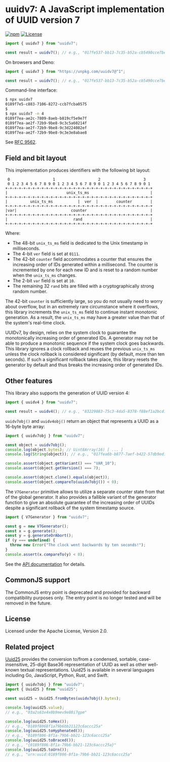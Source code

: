 # uuidv7: A JavaScript implementation of UUID version 7

[![npm](https://img.shields.io/npm/v/uuidv7)](https://www.npmjs.com/package/uuidv7)
[![License](https://img.shields.io/npm/l/uuidv7)](https://github.com/LiosK/uuidv7/blob/main/LICENSE)

```javascript
import { uuidv7 } from "uuidv7";

const result = uuidv7(); // e.g., "017fe537-bb13-7c35-b52a-cb5490cce7be"
```

On browsers and Deno:

```javascript
import { uuidv7 } from "https://unpkg.com/uuidv7@^1";

const result = uuidv7(); // e.g., "017fe537-bb13-7c35-b52a-cb5490cce7be"
```

Command-line interface:

```bash
$ npx uuidv7
0189f7e5-c883-7106-8272-ccb7fcba0575
$
$ npx uuidv7 -n 4
0189f7ea-ae2c-7809-8aeb-b819cf5e9e7f
0189f7ea-ae2f-72b9-9be8-9c3c5a60214f
0189f7ea-ae2f-72b9-9be8-9c3d224082ef
0189f7ea-ae2f-72b9-9be8-9c3e3e8abae8
```

See [RFC 9562](https://www.rfc-editor.org/rfc/rfc9562).

## Field and bit layout

This implementation produces identifiers with the following bit layout:

```text
 0                   1                   2                   3
 0 1 2 3 4 5 6 7 8 9 0 1 2 3 4 5 6 7 8 9 0 1 2 3 4 5 6 7 8 9 0 1
+-+-+-+-+-+-+-+-+-+-+-+-+-+-+-+-+-+-+-+-+-+-+-+-+-+-+-+-+-+-+-+-+
|                          unix_ts_ms                           |
+-+-+-+-+-+-+-+-+-+-+-+-+-+-+-+-+-+-+-+-+-+-+-+-+-+-+-+-+-+-+-+-+
|          unix_ts_ms           |  ver  |        counter        |
+-+-+-+-+-+-+-+-+-+-+-+-+-+-+-+-+-+-+-+-+-+-+-+-+-+-+-+-+-+-+-+-+
|var|                        counter                            |
+-+-+-+-+-+-+-+-+-+-+-+-+-+-+-+-+-+-+-+-+-+-+-+-+-+-+-+-+-+-+-+-+
|                             rand                              |
+-+-+-+-+-+-+-+-+-+-+-+-+-+-+-+-+-+-+-+-+-+-+-+-+-+-+-+-+-+-+-+-+
```

Where:

- The 48-bit `unix_ts_ms` field is dedicated to the Unix timestamp in
  milliseconds.
- The 4-bit `ver` field is set at `0111`.
- The 42-bit `counter` field accommodates a counter that ensures the increasing
  order of IDs generated within a millisecond. The counter is incremented by one
  for each new ID and is reset to a random number when the `unix_ts_ms` changes.
- The 2-bit `var` field is set at `10`.
- The remaining 32 `rand` bits are filled with a cryptographically strong random
  number.

The 42-bit `counter` is sufficiently large, so you do not usually need to worry
about overflow, but in an extremely rare circumstance where it overflows, this
library increments the `unix_ts_ms` field to continue instant monotonic
generation. As a result, the `unix_ts_ms` may have a greater value than that of
the system's real-time clock.

UUIDv7, by design, relies on the system clock to guarantee the monotonically
increasing order of generated IDs. A generator may not be able to produce a
monotonic sequence if the system clock goes backwards. This library ignores a
clock rollback and reuses the previous `unix_ts_ms` unless the clock rollback is
considered significant (by default, more than ten seconds). If such a
significant rollback takes place, this library resets the generator by default
and thus breaks the increasing order of generated IDs.

## Other features

This library also supports the generation of UUID version 4:

```javascript
import { uuidv4 } from "uuidv7";

const result = uuidv4(); // e.g., "83229083-75c3-4da5-8378-f88ef1a2bcd1"
```

`uuidv7obj()` and `uuidv4obj()` return an object that represents a UUID as a
16-byte byte array:

```javascript
import { uuidv7obj } from "uuidv7";

const object = uuidv7obj();
console.log(object.bytes); // Uint8Array(16) [ ... ]
console.log(String(object)); // e.g., "017fea6b-b877-7aef-b422-57db9ed15e9d"

console.assert(object.getVariant() === "VAR_10");
console.assert(object.getVersion() === 7);

console.assert(object.clone().equals(object));
console.assert(object.compareTo(uuidv7obj()) < 0);
```

The `V7Generator` primitive allows to utilize a separate counter state from that
of the global generator. It also provides a fallible variant of the generator
function to give an absolute guarantee of the increasing order of UUIDs despite
a significant rollback of the system timestamp source.

```javascript
import { V7Generator } from "uuidv7";

const g = new V7Generator();
const x = g.generate();
const y = g.generateOrAbort();
if (y === undefined) {
  throw new Error("The clock went backwards by ten seconds!");
}
console.assert(x.compareTo(y) < 0);
```

See the [API documentation](https://liosk.github.io/uuidv7/) for details.

## CommonJS support

The CommonJS entry point is deprecated and provided for backward compatibility
purposes only. The entry point is no longer tested and will be removed in the
future.

## License

Licensed under the Apache License, Version 2.0.

## Related project

[Uuid25](https://www.npmjs.com/package/uuid25) provides the conversion to/from a
condensed, sortable, case-insensitive, 25-digit Base36 representation of UUID as
well as other well-known textual representations. Uuid25 is available in several
languages including Go, JavaScript, Python, Rust, and Swift.

```javascript
import { uuidv7obj } from "uuidv7";
import { Uuid25 } from "uuid25";

const uuid25 = Uuid25.fromBytes(uuidv7obj().bytes);

console.log(uuid25.value);
// e.g., "03a2s63x4x0b9mev9e88i7gpm"

console.log(uuid25.toHex());
// e.g., "0189f8068f1a79b6bb21123c6accc25a"
console.log(uuid25.toHyphenated());
// e.g., "0189f806-8f1a-79b6-bb21-123c6accc25a"
console.log(uuid25.toBraced());
// e.g., "{0189f806-8f1a-79b6-bb21-123c6accc25a}"
console.log(uuid25.toUrn());
// e.g., "urn:uuid:0189f806-8f1a-79b6-bb21-123c6accc25a"
```
